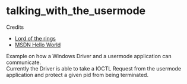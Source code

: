 # talking_with_the_usermode
Credits <br>
- [Lord of the rings](https://idov31.github.io/2022/07/14/lord-of-the-ring0-p1.html)
- [MSDN Hello World](https://learn.microsoft.com/en-us/windows-hardware/drivers/gettingstarted/writing-a-very-small-kmdf--driver)

Example on how a Windows Driver and a usermode application can communicate. <br>
Currently the Driver is able to take a IOCTL Request from the usermode application and protect a given pid from being terminated. <br>
